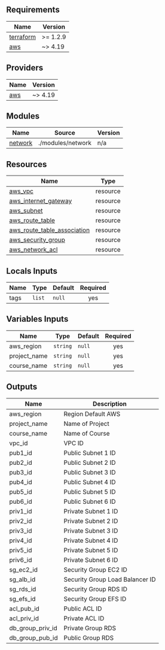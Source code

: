 ## Requirements

| Name | Version |
|------|---------|
| <a name="requirement_terraform"></a> [terraform](#requirement\_terraform) | >= 1.2.9 |
| <a name="requirement_aws"></a> [aws](#requirement\_aws) | ~> 4.19 |

## Providers

| Name | Version |
|------|---------|
| <a name="provider_aws"></a> [aws](#provider\_aws) | ~> 4.19 |

## Modules

| Name | Source | Version |
|------|--------|---------|
| <a name="module_network"></a> [network](#module\network) | ./modules/network | n/a |

## Resources

| Name | Type |
|------|------|
| [aws_vpc](https://registry.terraform.io/providers/hashicorp/aws/latest/docs/resources/vpc) | resource |
| [aws_internet_gateway](https://registry.terraform.io/providers/hashicorp/aws/latest/docs/resources/internet_gateway) | resource |
| [aws_subnet](https://registry.terraform.io/providers/hashicorp/aws/latest/docs/resources/subnet) | resource |
| [aws_route_table](https://registry.terraform.io/providers/hashicorp/aws/latest/docs/resources/efs_access_point) | resource |
| [aws_route_table_association](https://registry.terraform.io/providers/hashicorp/aws/latest/docs/resources/route_table_association) | resource |
| [aws_security_group](https://registry.terraform.io/providers/hashicorp/aws/latest/docs/resources/security_group) | resource |
| [aws_network_acl](https://registry.terraform.io/providers/hashicorp/aws/latest/docs/resources/network_acl) | resource |

## Locals Inputs

| Name | Type | Default | Required |
|------|------|---------|:--------:|
| <a name="tags"></a> tags | `list` | `null` | yes |

## Variables Inputs

| Name | Type | Default | Required |
|------|------|---------|:--------:|
| <a name="aws_region"></a> aws_region | `string` | `null` | yes |
| <a name="project_name"></a> project_name | `string` | `null` | yes |
| <a name="course_name"></a> course_name | `string` | `null` | yes |

## Outputs

| Name | Description | 
|------|-------------|
| <a name="aws_region"></a> aws_region | Region Default AWS | 
| <a name="project_name"></a> project_name | Name of Project | 
| <a name="course_name"></a> course_name | Name of Course | 
| <a name="vpc_id"></a> vpc_id | VPC ID |
| <a name="pub1_id"></a> pub1_id | Public Subnet 1 ID | 
| <a name="pub2_id"></a> pub2_id | Public Subnet 2 ID | 
| <a name="pub3_id"></a> pub3_id | Public Subnet 3 ID | 
| <a name="pub4_id"></a> pub4_id | Public Subnet 4 ID | 
| <a name="pub5_id"></a> pub5_id | Public Subnet 5 ID | 
| <a name="pub6_id"></a> pub6_id | Public Subnet 6 ID | 
| <a name="priv1_id"></a> priv1_id | Private Subnet 1 ID | 
| <a name="priv2_id"></a> priv2_id | Private Subnet 2 ID | 
| <a name="priv3_id"></a> priv3_id | Private Subnet 3 ID | 
| <a name="priv4_id"></a> priv4_id | Private Subnet 4 ID | 
| <a name="priv5_id"></a> priv5_id | Private Subnet 5 ID | 
| <a name="priv6_id"></a> priv6_id | Private Subnet 6 ID | 
| <a name="sg_ec2_id"></a> sg_ec2_id | Security Group EC2 ID | 
| <a name="sg_alb_id"></a> sg_alb_id | Security Group Load Balancer ID |
| <a name="sg_rds_id"></a> sg_rds_id | Security Group RDS ID | 
| <a name="sg_efs_id"></a> sg_efs_id | Security Group EFS ID | 
| <a name="acl_pub_id"></a> acl_pub_id | Public ACL ID | 
| <a name="acl_priv_id"></a> acl_priv_id | Private ACL ID | 
| <a name="db_group_priv_id"></a> db_group_priv_id | Private Group RDS | 
| <a name="db_group_pub_id"></a> db_group_pub_id | Public Group RDS | 

